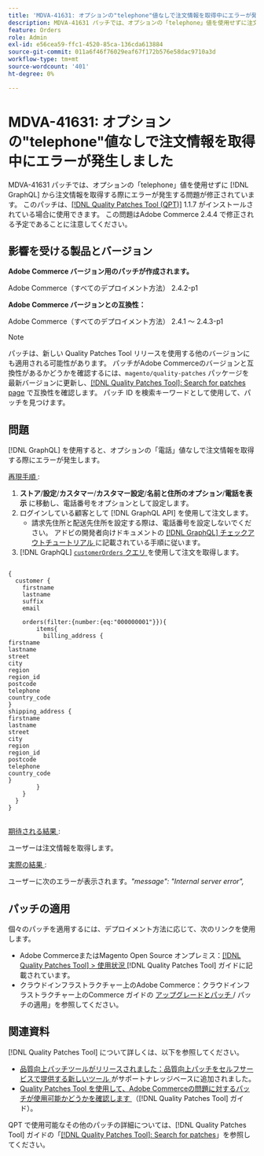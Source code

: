 ```yaml
---
title: 'MDVA-41631: オプションの"telephone"値なしで注文情報を取得中にエラーが発生しました'
description: MDVA-41631 パッチでは、オプションの「telephone」値を使用せずに注文情報を取得する際にエラーが発生する問題  [!DNL GraphQL] 修正されています。 このパッチは、[Quality Patches Tool （QPT） ] （https://experienceleague.adobe.com/ja/docs/commerce-operations/tools/quality-patches-tool/quality-patches-tool-to-self-serve-quality-patches） 1.1.7 がインストールされている場合に利用できます。 この問題はAdobe Commerce 2.4.4 で修正される予定であることに注意してください。
feature: Orders
role: Admin
exl-id: e56cea59-ffc1-4520-85ca-136cda613884
source-git-commit: 011a6f46f76029eaf67f172b576e58dac9710a3d
workflow-type: tm+mt
source-wordcount: '401'
ht-degree: 0%

---
```


# MDVA-41631: オプションの&quot;telephone&quot;値なしで注文情報を取得中にエラーが発生しました

MDVA-41631 パッチでは、オプションの「telephone」値を使用せずに [!DNL GraphQL] から注文情報を取得する際にエラーが発生する問題が修正されています。 このパッチは、[[!DNL Quality Patches Tool (QPT)]](https://experienceleague.adobe.com/ja/docs/commerce-operations/tools/quality-patches-tool/quality-patches-tool-to-self-serve-quality-patches) 1.1.7 がインストールされている場合に使用できます。 この問題はAdobe Commerce 2.4.4 で修正される予定であることに注意してください。

## 影響を受ける製品とバージョン

**Adobe Commerce バージョン用のパッチが作成されます。**

Adobe Commerce（すべてのデプロイメント方法） 2.4.2-p1

**Adobe Commerce バージョンとの互換性：**

Adobe Commerce（すべてのデプロイメント方法） 2.4.1 ～ 2.4.3-p1

>[!NOTE]
>
>パッチは、新しい Quality Patches Tool リリースを使用する他のバージョンにも適用される可能性があります。 パッチがAdobe Commerceのバージョンと互換性があるかどうかを確認するには、`magento/quality-patches` パッケージを最新バージョンに更新し、[[!DNL Quality Patches Tool]: Search for patches page](https://experienceleague.adobe.com/ja/docs/commerce-operations/tools/quality-patches-tool/quality-patches-tool-to-self-serve-quality-patches) で互換性を確認します。 パッチ ID を検索キーワードとして使用して、パッチを見つけます。

## 問題

[!DNL GraphQL] を使用すると、オプションの「電話」値なしで注文情報を取得する際にエラーが発生します。

<u> 再現手順 </u>:

1. **ストア**/**設定**/**カスタマー**/**カスタマー設定**/**名前と住所のオプション**/**電話を表示** に移動し、電話番号をオプションとして設定します。
1. ログインしている顧客として [!DNL GraphQL API] を使用して注文します。
   * 請求先住所と配送先住所を設定する際は、電話番号を設定しないでください。 アドビの開発者向けドキュメントの [[!DNL GraphQL]  チェックアウトチュートリアル ](https://developer.adobe.com/commerce/webapi/graphql/tutorials/checkout/) に記載されている手順に従います。
1. [!DNL GraphQL] [`customerOrders` クエリ ](https://developer.adobe.com/commerce/webapi/graphql/schema/customer/queries/orders/) を使用して注文を取得します。

<pre>
<code class="language-graphql">
&lbrace;
  customer &lbrace;
    firstname
    lastname
    suffix
    email

    orders(filter:{number:{eq:"000000001"}})&lbrace;
        items&lbrace;
          billing_address &lbrace;
firstname
lastname
street
city
region
region_id
postcode
telephone
country_code
&rbrace;
shipping_address &lbrace;
firstname
lastname
street
city
region
region_id
postcode
telephone
country_code
&rbrace;
        &rbrace;
    &rbrace;
  &rbrace;
&rbrace;
</code>
</pre>

<u> 期待される結果 </u>:

ユーザーは注文情報を取得します。

<u> 実際の結果 </u>:

ユーザーに次のエラーが表示されます。*&quot;message&quot;: &quot;Internal server error&quot;,*

## パッチの適用

個々のパッチを適用するには、デプロイメント方法に応じて、次のリンクを使用します。

* Adobe CommerceまたはMagento Open Source オンプレミス：[[!DNL Quality Patches Tool] > 使用状況 ](/help/tools/quality-patches-tool/usage.md) [!DNL Quality Patches Tool] ガイドに記載されています。
* クラウドインフラストラクチャー上のAdobe Commerce：クラウドインフラストラクチャー上のCommerce ガイドの [ アップグレードとパッチ ](https://experienceleague.adobe.com/docs/commerce-cloud-service/user-guide/develop/upgrade/apply-patches.html?lang=ja)/ パッチの適用」を参照してください。

## 関連資料

[!DNL Quality Patches Tool] について詳しくは、以下を参照してください。

* [ 品質向上パッチツールがリリースされました：品質向上パッチをセルフサービスで提供する新しいツール ](https://experienceleague.adobe.com/ja/docs/commerce-operations/tools/quality-patches-tool/quality-patches-tool-to-self-serve-quality-patches) がサポートナレッジベースに追加されました。
* [Quality Patches Tool を使用して、Adobe Commerceの問題に対するパッチが使用可能かどうかを確認します ](/help/tools/quality-patches-tool/patches-available-in-qpt/check-patch-for-magento-issue-with-magento-quality-patches.md) （[!DNL Quality Patches Tool] ガイド）。

QPT で使用可能なその他のパッチの詳細については、[!DNL Quality Patches Tool] ガイドの「[[!DNL Quality Patches Tool]: Search for patches](https://experienceleague.adobe.com/tools/commerce-quality-patches/index.html?lang=ja)」を参照してください。
